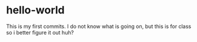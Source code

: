 # hello-world

This is my first commits. I do not know what is going on, but this is for class so i better figure it out huh?
